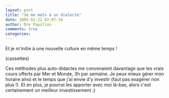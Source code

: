 ```yaml
---
layout: post
title: "Je me mets à un dialecte"
date: 2005-01-22 02:07:34
author: Dre Papillon
comments: true
categories: 
---
```



Et je m'initie à une nouvelle culture en même temps !





 (cassettes)

Ces méthodes plus auto-didactes me convenaient davantage que les vrais cours offerts par Mer et Monde, 3h par semaine.  Je peux mieux gérer mon horaire ainsi et le temps que j'ai envie d'y investir (faut pas exagérer non plus !).  Et en plus, je pourrai les apporter avec moi là-bas, alors c'est  certainement un meilleur investissement ;)